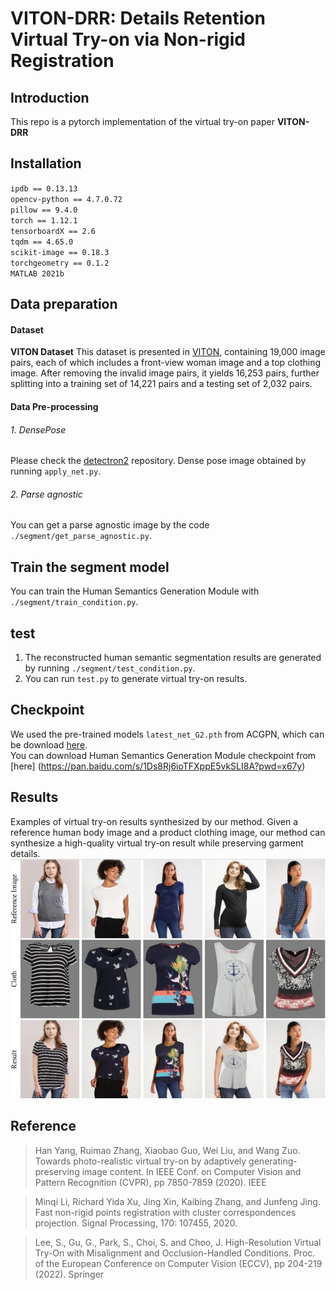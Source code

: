 # VITON-DRR: Details Retention Virtual Try-on via Non-rigid Registration

## Introduction
This repo is a pytorch implementation of the virtual try-on paper **VITON-DRR**

## Installation
`ipdb == 0.13.13`  
`opencv-python == 4.7.0.72`   
`pillow == 9.4.0`  
`torch == 1.12.1`  
`tensorboardX == 2.6`  
`tqdm == 4.65.0`  
`scikit-image == 0.18.3`  
`torchgeometry == 0.1.2`  
`MATLAB 2021b`   

## Data preparation
#### Dataset
**VITON Dataset** This dataset is presented in [VITON](https://github.com/xthan/VITON), containing 19,000 image pairs, each of which includes a front-view woman image and a top clothing image. After removing the invalid image pairs, it yields 16,253 pairs, further splitting into a training set of 14,221 pairs and a testing set of 2,032 pairs.

####  Data Pre-processing
###### 1. DensePose
Please check the [detectron2](https://github.com/facebookresearch/detectron2/tree/main/projects/DensePose) repository. Dense pose image obtained by running `apply_net.py`.

###### 2. Parse agnostic
You can get a parse agnostic image by the code `./segment/get_parse_agnostic.py`.





## Train the segment model
You can train the Human Semantics Generation Module with `./segment/train_condition.py`.

## test 

1. The reconstructed human semantic segmentation results are generated by running `./segment/test_condition.py`.
2. You can run `test.py` to generate virtual try-on results.  

## Checkpoint 
We used the pre-trained models `latest_net_G2.pth` from ACGPN, which can be download [here](https://drive.google.com/file/d/1UWT6esQIU_d4tUm8cjxDKMhB8joQbrFx/view?usp=sharing).  
You can download Human Semantics Generation Module checkpoint from [here] (https://pan.baidu.com/s/1Ds8Rj6ioTFXppE5vkSLI8A?pwd=x67y)

## Results
Examples of virtual try-on results synthesized by our method. Given a reference human body image and a product clothing image, our method can synthesize a high-quality virtual try-on result while preserving garment details.
![result](./example.png)


## Reference
> Han Yang, Ruimao Zhang, Xiaobao Guo, Wei Liu, and Wang
Zuo. Towards photo-realistic virtual try-on by adaptively generating-preserving image content. In IEEE Conf. on Computer Vision and Pattern Recognition (CVPR), pp 7850-7859 (2020). IEEE

> Minqi Li, Richard Yida Xu, Jing Xin, Kaibing Zhang, and Junfeng Jing. Fast non-rigid points registration with cluster correspondences projection. Signal Processing, 170: 107455, 2020.

> Lee, S., Gu, G., Park, S., Choi, S. and Choo, J. High-Resolution Virtual Try-On with Misalignment and Occlusion-Handled Conditions. Proc. of the European Conference on Computer Vision (ECCV), pp 204-219 (2022). Springer